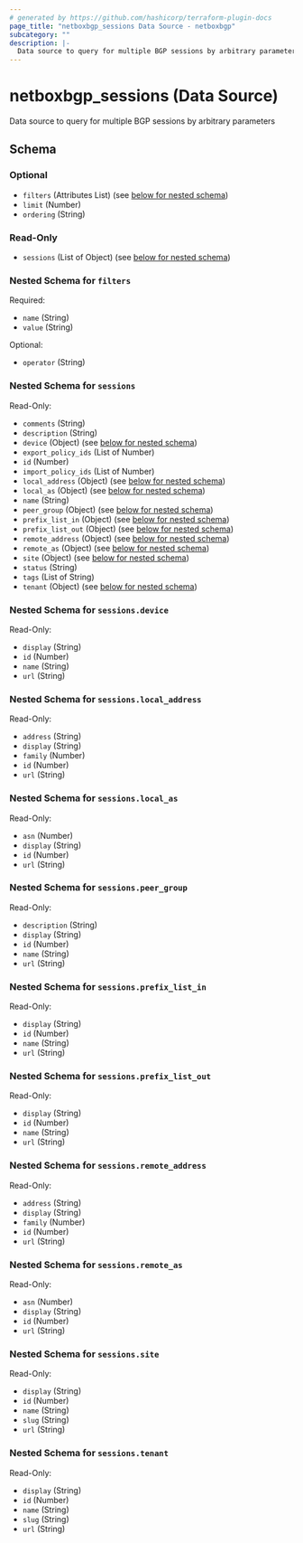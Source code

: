 ```yaml
---
# generated by https://github.com/hashicorp/terraform-plugin-docs
page_title: "netboxbgp_sessions Data Source - netboxbgp"
subcategory: ""
description: |-
  Data source to query for multiple BGP sessions by arbitrary parameters
---
```


# netboxbgp_sessions (Data Source)

Data source to query for multiple BGP sessions by arbitrary parameters



<!-- schema generated by tfplugindocs -->
## Schema

### Optional

- `filters` (Attributes List) (see [below for nested schema](#nestedatt--filters))
- `limit` (Number)
- `ordering` (String)

### Read-Only

- `sessions` (List of Object) (see [below for nested schema](#nestedatt--sessions))

<a id="nestedatt--filters"></a>
### Nested Schema for `filters`

Required:

- `name` (String)
- `value` (String)

Optional:

- `operator` (String)


<a id="nestedatt--sessions"></a>
### Nested Schema for `sessions`

Read-Only:

- `comments` (String)
- `description` (String)
- `device` (Object) (see [below for nested schema](#nestedobjatt--sessions--device))
- `export_policy_ids` (List of Number)
- `id` (Number)
- `import_policy_ids` (List of Number)
- `local_address` (Object) (see [below for nested schema](#nestedobjatt--sessions--local_address))
- `local_as` (Object) (see [below for nested schema](#nestedobjatt--sessions--local_as))
- `name` (String)
- `peer_group` (Object) (see [below for nested schema](#nestedobjatt--sessions--peer_group))
- `prefix_list_in` (Object) (see [below for nested schema](#nestedobjatt--sessions--prefix_list_in))
- `prefix_list_out` (Object) (see [below for nested schema](#nestedobjatt--sessions--prefix_list_out))
- `remote_address` (Object) (see [below for nested schema](#nestedobjatt--sessions--remote_address))
- `remote_as` (Object) (see [below for nested schema](#nestedobjatt--sessions--remote_as))
- `site` (Object) (see [below for nested schema](#nestedobjatt--sessions--site))
- `status` (String)
- `tags` (List of String)
- `tenant` (Object) (see [below for nested schema](#nestedobjatt--sessions--tenant))

<a id="nestedobjatt--sessions--device"></a>
### Nested Schema for `sessions.device`

Read-Only:

- `display` (String)
- `id` (Number)
- `name` (String)
- `url` (String)


<a id="nestedobjatt--sessions--local_address"></a>
### Nested Schema for `sessions.local_address`

Read-Only:

- `address` (String)
- `display` (String)
- `family` (Number)
- `id` (Number)
- `url` (String)


<a id="nestedobjatt--sessions--local_as"></a>
### Nested Schema for `sessions.local_as`

Read-Only:

- `asn` (Number)
- `display` (String)
- `id` (Number)
- `url` (String)


<a id="nestedobjatt--sessions--peer_group"></a>
### Nested Schema for `sessions.peer_group`

Read-Only:

- `description` (String)
- `display` (String)
- `id` (Number)
- `name` (String)
- `url` (String)


<a id="nestedobjatt--sessions--prefix_list_in"></a>
### Nested Schema for `sessions.prefix_list_in`

Read-Only:

- `display` (String)
- `id` (Number)
- `name` (String)
- `url` (String)


<a id="nestedobjatt--sessions--prefix_list_out"></a>
### Nested Schema for `sessions.prefix_list_out`

Read-Only:

- `display` (String)
- `id` (Number)
- `name` (String)
- `url` (String)


<a id="nestedobjatt--sessions--remote_address"></a>
### Nested Schema for `sessions.remote_address`

Read-Only:

- `address` (String)
- `display` (String)
- `family` (Number)
- `id` (Number)
- `url` (String)


<a id="nestedobjatt--sessions--remote_as"></a>
### Nested Schema for `sessions.remote_as`

Read-Only:

- `asn` (Number)
- `display` (String)
- `id` (Number)
- `url` (String)


<a id="nestedobjatt--sessions--site"></a>
### Nested Schema for `sessions.site`

Read-Only:

- `display` (String)
- `id` (Number)
- `name` (String)
- `slug` (String)
- `url` (String)


<a id="nestedobjatt--sessions--tenant"></a>
### Nested Schema for `sessions.tenant`

Read-Only:

- `display` (String)
- `id` (Number)
- `name` (String)
- `slug` (String)
- `url` (String)
